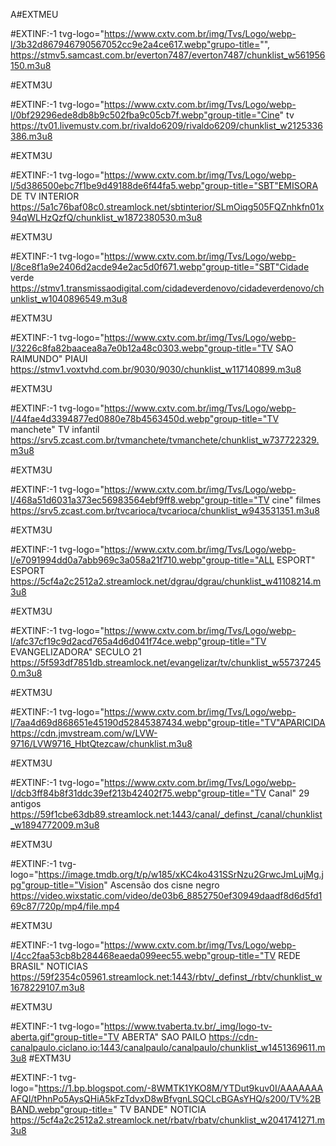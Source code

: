 A#EXTMEU

#EXTINF:-1 tvg-logo="https://www.cxtv.com.br/img/Tvs/Logo/webp-l/3b32d867946790567052cc9e2a4ce617.webp"grupo-title="",
https://stmv5.samcast.com.br/everton7487/everton7487/chunklist_w561956150.m3u8

 #EXTM3U

#EXTINF:-1 tvg-logo="https://www.cxtv.com.br/img/Tvs/Logo/webp-l/0bf29296ede8db8b9c502fba9c05cb7f.webp"group-title="Cine" tv
https://tv01.livemustv.com.br/rivaldo6209/rivaldo6209/chunklist_w2125336386.m3u8

 #EXTM3U

#EXTINF:-1 tvg-logo="https://www.cxtv.com.br/img/Tvs/Logo/webp-l/5d386500ebc7f1be9d49188de6f44fa5.webp"group-title="SBT"EMISORA DE TV INTERIOR
https://5a1c76baf08c0.streamlock.net/sbtinterior/SLmOiqg505FQZnhkfn01x94qWLHzQzfQ/chunklist_w1872380530.m3u8

 #EXTM3U

#EXTINF:-1 tvg-logo="https://www.cxtv.com.br/img/Tvs/Logo/webp-l/8ce8f1a9e2406d2acde94e2ac5d0f671.webp"group-title="SBT"Cidade verde
https://stmv1.transmissaodigital.com/cidadeverdenovo/cidadeverdenovo/chunklist_w1040896549.m3u8

 #EXTM3U

#EXTINF:-1 tvg-logo="https://www.cxtv.com.br/img/Tvs/Logo/webp-l/3226c8fa82baacea8a7e0b12a48c0303.webp"group-title="TV SAO RAIMUNDO" PIAUI
https://stmv1.voxtvhd.com.br/9030/9030/chunklist_w117140899.m3u8
 
#EXTM3U

#EXTINF:-1 tvg-logo="https://www.cxtv.com.br/img/Tvs/Logo/webp-l/44fae4d3394877ed0880e78b4563450d.webp"group-title="TV manchete" TV infantil
https://srv5.zcast.com.br/tvmanchete/tvmanchete/chunklist_w737722329.m3u8

#EXTM3U

#EXTINF:-1 tvg-logo="https://www.cxtv.com.br/img/Tvs/Logo/webp-l/468a51d6031a373ec56983564ebf9ff8.webp"group-title="TV cine" filmes
https://srv5.zcast.com.br/tvcarioca/tvcarioca/chunklist_w943531351.m3u8

#EXTM3U

#EXTINF:-1 tvg-logo="https://www.cxtv.com.br/img/Tvs/Logo/webp-l/e7091994dd0a7abb969c3a058a21f710.webp"group-title="ALL ESPORT" ESPORT
https://5cf4a2c2512a2.streamlock.net/dgrau/dgrau/chunklist_w41108214.m3u8

#EXTM3U

#EXTINF:-1 tvg-logo="https://www.cxtv.com.br/img/Tvs/Logo/webp-l/afc37cf19c9d2acd765a4d6d041f74ce.webp"group-title="TV EVANGELIZADORA" SECULO 21
https://5f593df7851db.streamlock.net/evangelizar/tv/chunklist_w557372450.m3u8

#EXTM3U

#EXTINF:-1 tvg-logo="https://www.cxtv.com.br/img/Tvs/Logo/webp-l/7aa4d69d868651e45190d52845387434.webp"group-title="TV"APARICIDA
https://cdn.jmvstream.com/w/LVW-9716/LVW9716_HbtQtezcaw/chunklist.m3u8

#EXTM3U

#EXTINF:-1 tvg-logo="https://www.cxtv.com.br/img/Tvs/Logo/webp-l/dcb3ff84b8f31ddc39ef213b42402f75.webp"group-title="TV Canal" 29 antigos
https://59f1cbe63db89.streamlock.net:1443/canal/_definst_/canal/chunklist_w1894772009.m3u8

#EXTM3U

#EXTINF:-1 tvg-logo="https://image.tmdb.org/t/p/w185/xKC4ko431SSrNzu2GrwcJmLujMg.jpg"group-title="Vision" Ascensão dos cisne negro
https://video.wixstatic.com/video/de03b6_8852750ef30949daadf8d6d5fd169c87/720p/mp4/file.mp4

#EXTM3U

#EXTINF:-1 tvg-logo="https://www.cxtv.com.br/img/Tvs/Logo/webp-l/4cc2faa53cb8b284468eaeda099eec55.webp"group-title="TV REDE BRASIL" NOTICIAS
https://59f2354c05961.streamlock.net:1443/rbtv/_definst_/rbtv/chunklist_w1678229107.m3u8

#EXTM3U

#EXTINF:-1 tvg-logo="https://www.tvaberta.tv.br/_img/logo-tv-aberta.gif"group-title="TV ABERTA" SAO PAILO
https://cdn-canalpaulo.ciclano.io:1443/canalpaulo/canalpaulo/chunklist_w1451369611.m3u8
#EXTM3U

#EXTINF:-1 tvg-logo="https://1.bp.blogspot.com/-8WMTK1YKO8M/YTDut9kuv0I/AAAAAAAAFQI/tPhnPo5AysQHiA5kFzTdvxD8wBfvgnLSQCLcBGAsYHQ/s200/TV%2BBAND.webp"group-title=" TV BANDE" NOTICIA
https://5cf4a2c2512a2.streamlock.net/rbatv/rbatv/chunklist_w2041741271.m3u8
